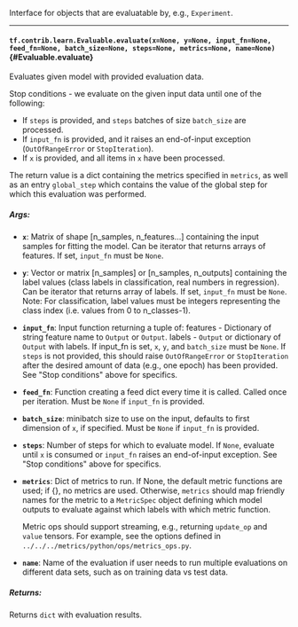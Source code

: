 Interface for objects that are evaluatable by, e.g., `Experiment`.
- - -

#### `tf.contrib.learn.Evaluable.evaluate(x=None, y=None, input_fn=None, feed_fn=None, batch_size=None, steps=None, metrics=None, name=None)` {#Evaluable.evaluate}

Evaluates given model with provided evaluation data.

Stop conditions - we evaluate on the given input data until one of the
following:
- If `steps` is provided, and `steps` batches of size `batch_size` are
processed.
- If `input_fn` is provided, and it raises an end-of-input
exception (`OutOfRangeError` or `StopIteration`).
- If `x` is provided, and all items in `x` have been processed.

The return value is a dict containing the metrics specified in `metrics`, as
well as an entry `global_step` which contains the value of the global step
for which this evaluation was performed.

##### Args:


*  <b>`x`</b>: Matrix of shape [n_samples, n_features...] containing the input samples
     for fitting the model. Can be iterator that returns arrays of features.
     If set, `input_fn` must be `None`.
*  <b>`y`</b>: Vector or matrix [n_samples] or [n_samples, n_outputs] containing the
     label values (class labels in classification, real numbers in
     regression). Can be iterator that returns array of labels. If set,
     `input_fn` must be `None`. Note: For classification, label values must
     be integers representing the class index (i.e. values from 0 to
     n_classes-1).
*  <b>`input_fn`</b>: Input function returning a tuple of:
      features - Dictionary of string feature name to `Output` or `Output`.
      labels - `Output` or dictionary of `Output` with labels.
    If input_fn is set, `x`, `y`, and `batch_size` must be `None`. If
    `steps` is not provided, this should raise `OutOfRangeError` or
    `StopIteration` after the desired amount of data (e.g., one epoch) has
    been provided. See "Stop conditions" above for specifics.
*  <b>`feed_fn`</b>: Function creating a feed dict every time it is called. Called
    once per iteration. Must be `None` if `input_fn` is provided.
*  <b>`batch_size`</b>: minibatch size to use on the input, defaults to first
    dimension of `x`, if specified. Must be `None` if `input_fn` is
    provided.
*  <b>`steps`</b>: Number of steps for which to evaluate model. If `None`, evaluate
    until `x` is consumed or `input_fn` raises an end-of-input exception.
    See "Stop conditions" above for specifics.
*  <b>`metrics`</b>: Dict of metrics to run. If None, the default metric functions
    are used; if {}, no metrics are used. Otherwise, `metrics` should map
    friendly names for the metric to a `MetricSpec` object defining which
    model outputs to evaluate against which labels with which metric
    function.

    Metric ops should support streaming, e.g., returning `update_op` and
    `value` tensors. For example, see the options defined in
    `../../../metrics/python/ops/metrics_ops.py`.

*  <b>`name`</b>: Name of the evaluation if user needs to run multiple evaluations on
    different data sets, such as on training data vs test data.

##### Returns:

  Returns `dict` with evaluation results.


